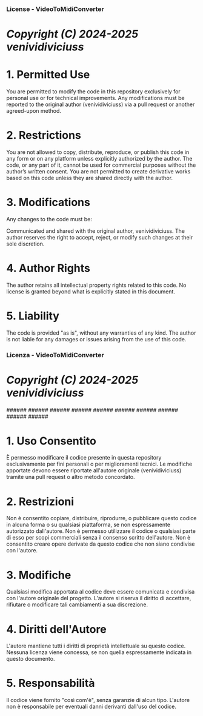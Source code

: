 ### License - VideoToMidiConverter
# *Copyright (C) 2024-2025 venividiviciuss*

# 1. Permitted Use
You are permitted to modify the code in this repository exclusively for personal use or for technical improvements. Any modifications must be reported to the original author (venividiviciuss) via a pull request or another agreed-upon method.

# 2. Restrictions
You are not allowed to copy, distribute, reproduce, or publish this code in any form or on any platform unless explicitly authorized by the author.
The code, or any part of it, cannot be used for commercial purposes without the author’s written consent.
You are not permitted to create derivative works based on this code unless they are shared directly with the author.

# 3. Modifications
Any changes to the code must be:

Communicated and shared with the original author, venividiviciuss.
The author reserves the right to accept, reject, or modify such changes at their sole discretion.

# 4. Author Rights
The author retains all intellectual property rights related to this code. No license is granted beyond what is explicitly stated in this document.

# 5. Liability
The code is provided "as is", without any warranties of any kind. The author is not liable for any damages or issues arising from the use of this code.

### Licenza - VideoToMidiConverter
# *Copyright (C) 2024-2025 venividiviciuss*

###### ###### ###### ###### ###### ###### ###### ###### ###### ###### ###### ###### 

# 1. Uso Consentito
È permesso modificare il codice presente in questa repository esclusivamente per fini personali o per miglioramenti tecnici. Le modifiche apportate devono essere riportate all'autore originale (venividiviciuss) tramite una pull request o altro metodo concordato.

# 2. Restrizioni
Non è consentito copiare, distribuire, riprodurre, o pubblicare questo codice in alcuna forma o su qualsiasi piattaforma, se non espressamente autorizzato dall'autore.
Non è permesso utilizzare il codice o qualsiasi parte di esso per scopi commerciali senza il consenso scritto dell'autore.
Non è consentito creare opere derivate da questo codice che non siano condivise con l'autore.

# 3. Modifiche
Qualsiasi modifica apportata al codice deve essere comunicata e condivisa con l'autore originale del progetto. L'autore si riserva il diritto di accettare, rifiutare o modificare tali cambiamenti a sua discrezione.

# 4. Diritti dell'Autore
L'autore mantiene tutti i diritti di proprietà intellettuale su questo codice. Nessuna licenza viene concessa, se non quella espressamente indicata in questo documento.

# 5. Responsabilità
Il codice viene fornito "così com'è", senza garanzie di alcun tipo. L'autore non è responsabile per eventuali danni derivanti dall'uso del codice.
